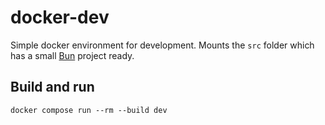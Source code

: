 # docker-dev

Simple docker environment for development. Mounts the `src` folder which has a small [Bun](https://bun.sh) project ready.

## Build and run

```shell
docker compose run --rm --build dev
```
